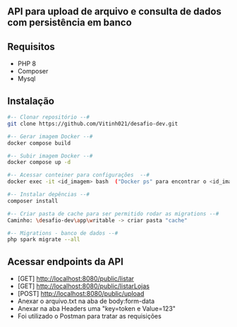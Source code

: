 ## API para upload de arquivo e consulta de dados com persistência em banco

## Requisitos
- PHP 8
- Composer
- Mysql

## Instalação
```sh
#-- Clonar repositório --#
git clone https://github.com/Vitinh021/desafio-dev.git

#-- Gerar imagem Docker --#
docker compose build

#-- Subir imagem Docker --#
docker compose up -d

#-- Acessar conteiner para configurações  --#
docker exec -it <id_imagem> bash  ("Docker ps" para encontrar o <id_imagem>)

#-- Instalar depências --# 
composer install

#-- Criar pasta de cache para ser permitido rodar as migrations --# 
Caminho: \desafio-dev\app\writable -> criar pasta "cache"

#-- Migrations - banco de dados --# 
php spark migrate --all

```

## Acessar endpoints da API
- [GET] [http://localhost:8080/public/listar](http://localhost:8080/public/listar)
- [GET] [http://localhost:8080/public/listarLojas](http://localhost:8080/public/listarLojas)
- [POST] [http://localhost:8080/public/upload](http://localhost:8080/public/upload)
- Anexar o arquivo.txt na aba de body:form-data
- Anexar na aba Headers uma "key=token e Value=123"
- Foi utilizado o Postman para tratar as requisições

